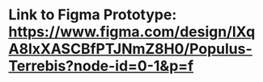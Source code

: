 # Link to Figma Prototype: https://www.figma.com/design/lXqA8lxXASCBfPTJNmZ8H0/Populus-Terrebis?node-id=0-1&p=f
